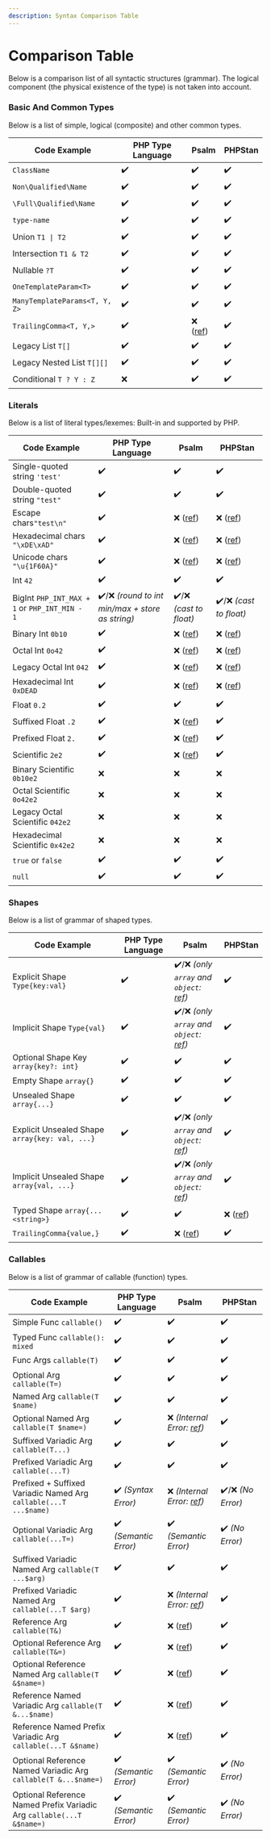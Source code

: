 ```yaml
---
description: Syntax Comparison Table
---
```


# Comparison Table

Below is a comparison list of all syntactic structures (grammar). The logical component (the physical existence of the type) is not taken into account.

### Basic And Common Types

Below is a list of simple, logical (composite) and other common types.

| Code Example                  | PHP Type Language | Psalm                                     | PHPStan |
| ----------------------------- | ----------------- | ----------------------------------------- | ------- |
| `ClassName`                   | ✔️                | ✔️                                        | ✔️      |
| `Non\Qualified\Name`          | ✔️                | ✔️                                        | ✔️      |
| `\Full\Qualified\Name`        | ✔️                | ✔️                                        | ✔️      |
| `type-name`                   | ✔️                | ✔️                                        | ✔️      |
| Union `T1 \| T2`              | ✔️                | ✔️                                        | ✔️      |
| Intersection `T1 & T2`        | ✔️                | ✔️                                        | ✔️      |
| Nullable `?T`                 | ✔️                | ✔️                                        | ✔️      |
| `OneTemplateParam<T>`         | ✔️                | ✔️                                        | ✔️      |
| `ManyTemplateParams<T, Y, Z>` | ✔️                | ✔️                                        | ✔️      |
| `TrailingComma<T, Y,>`        | ✔️                | ❌ ([ref](https://psalm.dev/r/866c32c49d)) | ✔️      |
| Legacy List `T[]`             | ✔️                | ✔️                                        | ✔️      |
| Legacy Nested List `T[][]`    | ✔️                | ✔️                                        | ✔️      |
| Conditional `T ? Y : Z`       | ❌                 | ✔️                                        | ✔️      |

### Literals

Below is a list of literal types/lexemes: Built-in and supported by PHP.

| Code Example                                  | PHP Type Language                               | Psalm                                     | PHPStan                                                               |
| --------------------------------------------- | ----------------------------------------------- | ----------------------------------------- | --------------------------------------------------------------------- |
| Single-quoted string `'test'`                 | ✔️                                              | ✔️                                        | ✔️                                                                    |
| Double-quoted string `"test"`                 | ✔️                                              | ✔️                                        | ✔️                                                                    |
| Escape chars`"test\n"`                        | ✔️                                              | ❌ ([ref](https://psalm.dev/r/a4763e39ea)) | ❌ ([ref](https://phpstan.org/r/ef392d41-f4e5-474c-8426-4ecdc583080a)) |
| Hexadecimal chars `"\xDE\xAD"`                | ✔️                                              | ❌ ([ref](https://psalm.dev/r/ce7cdf12ba)) | ❌ ([ref](https://phpstan.org/r/06c7f670-4db4-433b-b181-d3c8b7219980)) |
| Unicode chars `"\u{1F60A}"`                   | ✔️                                              | ❌ ([ref](https://psalm.dev/r/73412b8746)) | ❌ ([ref](https://phpstan.org/r/ebfdf3b6-e8e2-413d-adc5-a56ddd564bab)) |
| Int `42`                                      | ✔️                                              | ✔️                                        | ✔️                                                                    |
| BigInt `PHP_INT_MAX + 1` or `PHP_INT_MIN - 1` | ✔️/❌ _(round to int min/max + store as string)_ | ✔️/❌ _(cast to float)_                    | ✔️/❌ _(cast to float)_                                                |
| Binary Int `0b10`                             | ✔️                                              | ❌ ([ref](https://psalm.dev/r/75794af443)) | ❌ ([ref](https://phpstan.org/r/79283030-f55e-4eb1-8b6b-2bdbc4083d30)) |
| Octal Int `0o42`                              | ✔️                                              | ❌ ([ref](https://psalm.dev/r/8552461d46)) | ❌ ([ref](https://phpstan.org/r/362869d4-5b65-441c-8708-f9f32993b560)) |
| Legacy Octal Int `042`                        | ✔️                                              | ❌ ([ref](https://psalm.dev/r/e4ab56c714)) | ❌ ([ref](https://phpstan.org/r/20f18b17-94c8-403c-8ad7-14058eb8a0ef)) |
| Hexadecimal Int `0xDEAD`                      | ✔️                                              | ❌ ([ref](https://psalm.dev/r/60176a85f4)) | ❌ ([ref](https://phpstan.org/r/f9fcaaa6-384e-4d58-b38c-8a51f091abf8)) |
| Float `0.2`                                   | ✔️                                              | ✔️                                        | ✔️                                                                    |
| Suffixed Float `.2`                           | ✔️                                              | ❌ ([ref](https://psalm.dev/r/816ae7db23)) | ✔️                                                                    |
| Prefixed Float `2.`                           | ✔️                                              | ❌ ([ref](https://psalm.dev/r/053808f77b)) | ✔️                                                                    |
| Scientific `2e2`                              | ✔️                                              | ❌ ([ref](https://psalm.dev/r/fbd87ab0b6)) | ✔️                                                                    |
| Binary Scientific `0b10e2`                    | ❌                                               | ❌                                         | ❌                                                                     |
| Octal Scientific `0o42e2`                     | ❌                                               | ❌                                         | ❌                                                                     |
| Legacy Octal Scientific `042e2`               | ❌                                               | ❌                                         | ❌                                                                     |
| Hexadecimal Scientific `0x42e2`               | ❌                                               | ❌                                         | ❌                                                                     |
| `true` or `false`                             | ✔️                                              | ✔️                                        | ✔️                                                                    |
| `null`                                        | ✔️                                              | ✔️                                        | ✔️                                                                    |

### Shapes

Below is a list of grammar of shaped types.

| Code Example                                   | PHP Type Language | Psalm                                                                         | PHPStan                                                               |
| ---------------------------------------------- | ----------------- | ----------------------------------------------------------------------------- | --------------------------------------------------------------------- |
| Explicit Shape `Type{key:val}`                 | ✔️                | ✔️/❌ _(only `array` and `object`:_ [_ref_](https://psalm.dev/r/4ec6feecc1)_)_ | ✔️                                                                    |
| Implicit Shape `Type{val}`                     | ✔️                | ✔️/❌ _(only `array` and `object`:_ [_ref_](https://psalm.dev/r/932713f109)_)_ | ✔️                                                                    |
| Optional Shape Key `array{key?: int}`          | ✔️                | ✔️                                                                            | ✔️                                                                    |
| Empty Shape `array{}`                          | ✔️                | ✔️                                                                            | ✔️                                                                    |
| Unsealed Shape `array{...}`                    | ✔️                | ✔️                                                                            | ✔️                                                                    |
| Explicit Unsealed Shape `array{key: val, ...}` | ✔️                | ✔️/❌ _(only `array` and `object`:_ [_ref_](https://psalm.dev/r/00688c401a)_)_ | ✔️                                                                    |
| Implicit Unsealed Shape `array{val, ...}`      | ✔️                | ✔️/❌ _(only `array` and `object`:_ [_ref_](https://psalm.dev/r/d346e9704b)_)_ | ✔️                                                                    |
| Typed Shape `array{...<string>}`               | ✔️                | ✔️                                                                            | ❌ ([ref](https://phpstan.org/r/401619e4-36a2-4c30-94eb-16c40a62c7ad)) |
| `TrailingComma{value,}`                        | ✔️                | ❌ ([ref](https://psalm.dev/r/d63771c22a))                                     | ✔️                                                                    |

### Callables

Below is a list of grammar of callable (function) types.

| Code Example                                                          | PHP Type Language     | Psalm                                                           | PHPStan           |
| --------------------------------------------------------------------- | --------------------- | --------------------------------------------------------------- | ----------------- |
| Simple Func `callable()`                                              | ✔️                    | ✔️                                                              | ✔️                |
| Typed Func `callable(): mixed`                                        | ✔️                    | ✔️                                                              | ✔️                |
| Func Args `callable(T)`                                               | ✔️                    | ✔️                                                              | ✔️                |
| Optional Arg `callable(T=)`                                           | ✔️                    | ✔️                                                              | ✔️                |
| Named Arg `callable(T $name)`                                         | ✔️                    | ✔️                                                              | ✔️                |
| Optional Named Arg `callable(T $name=)`                               | ✔️                    | ❌ _(Internal Error:_ [_ref_](https://psalm.dev/r/9ae58ed797)_)_ | ✔️                |
| Suffixed Variadic Arg `callable(T...)`                                | ✔️                    | ✔️                                                              | ✔️                |
| Prefixed Variadic Arg `callable(...T)`                                | ✔️                    | ✔️                                                              | ✔️                |
| Prefixed + Suffixed Variadic Named Arg `callable(...T ...$name)`      | ✔️ _(Syntax Error)_   | ❌ _(Internal Error:_ [_ref_](https://psalm.dev/r/4a6476fff6)_)_ | ✔️/❌ _(No Error)_ |
| Optional Variadic Arg `callable(...T=)`                               | ✔️ _(Semantic Error)_ | ✔️ _(Semantic Error)_                                           | ✔️ _(No Error)_   |
| Suffixed Variadic Named Arg `callable(T ...$arg)`                     | ✔️                    | ✔️                                                              | ✔️                |
| Prefixed Variadic Named Arg `callable(...T $arg)`                     | ✔️                    | ❌ _(Internal Error:_ [_ref_](https://psalm.dev/r/2dac434b3f)_)_ | ✔️                |
| Reference Arg `callable(T&)`                                          | ✔️                    | ❌ ([ref](https://psalm.dev/r/bb604c4219))                       | ✔️                |
| Optional Reference Arg `callable(T&=)`                                | ✔️                    | ❌ ([ref](https://psalm.dev/r/fc3041a846))                       | ✔️                |
| Optional Reference Named Arg `callable(T &$name=)`                    | ✔️                    | ❌ ([ref](https://psalm.dev/r/14dcf8634f))                       | ✔️                |
| Reference Named Variadic Arg `callable(T &...$name)`                  | ✔️                    | ❌ ([ref](https://psalm.dev/r/7a64356034))                       | ✔️                |
| Reference Named Prefix Variadic Arg `callable(...T &$name)`           | ✔️                    | ❌ ([ref](https://psalm.dev/r/bf7dcbc9b4))                       | ✔️                |
| Optional Reference Named Variadic Arg `callable(T &...$name=)`        | ✔️ _(Semantic Error)_ | ✔️ _(Semantic Error)_                                           | ✔️ _(No Error)_   |
| Optional Reference Named Prefix Variadic Arg `callable(...T &$name=)` | ✔️ _(Semantic Error)_ | ✔️ _(Semantic Error)_                                           | ✔️ _(No Error)_   |
